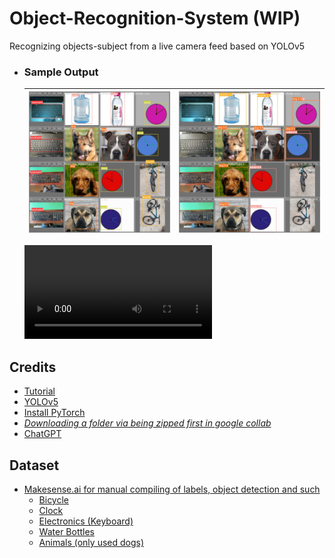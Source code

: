 # Object-Recognition-System (WIP)
Recognizing objects-subject from a live camera feed based on YOLOv5

- ### Sample Output
  ![Image 1](1_label.jpg) | ![Image 2](2_result.jpg)
  :---: | :---:
  
  ![[Video](dataset/thumbnail.jpg)](3_vid-result.mp4)

## Credits
- [Tutorial](https://www.youtube.com/watch?v=GRtgLlwxpc4)
- [YOLOv5](https://github.com/ultralytics/yolov5)
- [Install PyTorch](https://gist.github.com/vandbt/62e137881a9e2014d4ded452d3e8e8dd)
- [_Downloading a folder via being zipped first in google collab_](https://philipkiely.com/code/colab_download)
- [ChatGPT](https://openai.com/chatgpt)

## Dataset
- [Makesense.ai for manual compiling of labels, object detection and such](https://www.makesense.ai)
  - [Bicycle](https://www.kaggle.com/datasets/dataclusterlabs/bicycle-image-dataset-vehicle-dataset/)
  - [Clock](https://www.kaggle.com/datasets/shivajbd/analog-clocks/data)
  - [Electronics (Keyboard)](https://www.kaggle.com/datasets/dataclusterlabs/electronics-mouse-keyboard-image-dataset)
  - [Water Bottles](https://www.kaggle.com/datasets/dataclusterlabs/electronics-mouse-keyboard-image-dataset)
  - [Animals (only used dogs)](https://www.kaggle.com/datasets/andrewmvd/animal-faces)
